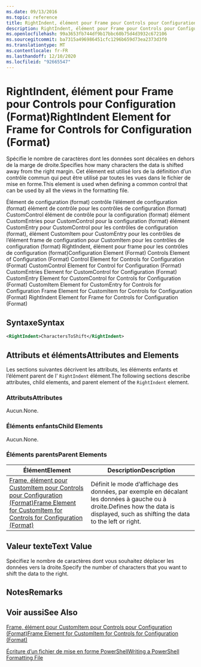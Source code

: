 ```yaml
---
ms.date: 09/13/2016
ms.topic: reference
title: RightIndent, élément pour Frame pour Controls pour Configuration (Format)
description: RightIndent, élément pour Frame pour Controls pour Configuration (Format)
ms.openlocfilehash: 99a3653fb744df9b17bbc60b75d4d3932c672106
ms.sourcegitcommit: ba7315a496986451cfc1296b659d73ea2373d3f0
ms.translationtype: MT
ms.contentlocale: fr-FR
ms.lasthandoff: 12/10/2020
ms.locfileid: "92665547"
---
```

# <a name="rightindent-element-for-frame-for-controls-for-configuration-format"></a><span data-ttu-id="f46e5-103">RightIndent, élément pour Frame pour Controls pour Configuration (Format)</span><span class="sxs-lookup"><span data-stu-id="f46e5-103">RightIndent Element for Frame for Controls for Configuration (Format)</span></span>

<span data-ttu-id="f46e5-104">Spécifie le nombre de caractères dont les données sont décalées en dehors de la marge de droite.</span><span class="sxs-lookup"><span data-stu-id="f46e5-104">Specifies how many characters the data is shifted away from the right margin.</span></span> <span data-ttu-id="f46e5-105">Cet élément est utilisé lors de la définition d’un contrôle commun qui peut être utilisé par toutes les vues dans le fichier de mise en forme.</span><span class="sxs-lookup"><span data-stu-id="f46e5-105">This element is used when defining a common control that can be used by all the views in the formatting file.</span></span>

<span data-ttu-id="f46e5-106">Élément de configuration (format) contrôle l’élément de configuration (format) élément de contrôle pour les contrôles de configuration (format) CustomControl élément de contrôle pour la configuration (format) élément CustomEntries pour CustomControl pour la configuration (format) élément CustomEntry pour CustomControl pour les contrôles de configuration (format), élément CustomItem pour CustomEntry pour les contrôles de l’élément frame de configuration pour CustomItem pour les contrôles de configuration (format) RightIndent, élément pour frame pour les contrôles de configuration (format)</span><span class="sxs-lookup"><span data-stu-id="f46e5-106">Configuration Element (Format) Controls Element of Configuration (Format) Control Element for Controls for Configuration (Format) CustomControl Element for Control for Configuration (Format) CustomEntries Element for CustomControl for Configuration (Format) CustomEntry Element for CustomControl for Controls for Configuration (Format) CustomItem Element for CustomEntry for Controls for Configuration Frame Element for CustomItem for Controls for Configuration (Format) RightIndent Element for Frame for Controls for Configuration (Format)</span></span>

## <a name="syntax"></a><span data-ttu-id="f46e5-107">Syntaxe</span><span class="sxs-lookup"><span data-stu-id="f46e5-107">Syntax</span></span>

```xml
<RightIndent>CharactersToShift</RightIndent>
```

## <a name="attributes-and-elements"></a><span data-ttu-id="f46e5-108">Attributs et éléments</span><span class="sxs-lookup"><span data-stu-id="f46e5-108">Attributes and Elements</span></span>

<span data-ttu-id="f46e5-109">Les sections suivantes décrivent les attributs, les éléments enfants et l’élément parent de l' `RightIndent` élément.</span><span class="sxs-lookup"><span data-stu-id="f46e5-109">The following sections describe attributes, child elements, and parent element of the `RightIndent` element.</span></span>

### <a name="attributes"></a><span data-ttu-id="f46e5-110">Attributs</span><span class="sxs-lookup"><span data-stu-id="f46e5-110">Attributes</span></span>

<span data-ttu-id="f46e5-111">Aucun.</span><span class="sxs-lookup"><span data-stu-id="f46e5-111">None.</span></span>

### <a name="child-elements"></a><span data-ttu-id="f46e5-112">Éléments enfants</span><span class="sxs-lookup"><span data-stu-id="f46e5-112">Child Elements</span></span>

<span data-ttu-id="f46e5-113">Aucun.</span><span class="sxs-lookup"><span data-stu-id="f46e5-113">None.</span></span>

### <a name="parent-elements"></a><span data-ttu-id="f46e5-114">Éléments parents</span><span class="sxs-lookup"><span data-stu-id="f46e5-114">Parent Elements</span></span>

|<span data-ttu-id="f46e5-115">Élément</span><span class="sxs-lookup"><span data-stu-id="f46e5-115">Element</span></span>|<span data-ttu-id="f46e5-116">Description</span><span class="sxs-lookup"><span data-stu-id="f46e5-116">Description</span></span>|
|-------------|-----------------|
|[<span data-ttu-id="f46e5-117">Frame, élément pour CustomItem pour Controls pour Configuration (Format)</span><span class="sxs-lookup"><span data-stu-id="f46e5-117">Frame Element for CustomItem for Controls for Configuration (Format)</span></span>](./frame-element-for-customitem-for-controls-for-configuration-format.md)|<span data-ttu-id="f46e5-118">Définit le mode d’affichage des données, par exemple en décalant les données à gauche ou à droite.</span><span class="sxs-lookup"><span data-stu-id="f46e5-118">Defines how the data is displayed, such as shifting the data to the left or right.</span></span>|

## <a name="text-value"></a><span data-ttu-id="f46e5-119">Valeur texte</span><span class="sxs-lookup"><span data-stu-id="f46e5-119">Text Value</span></span>

<span data-ttu-id="f46e5-120">Spécifiez le nombre de caractères dont vous souhaitez déplacer les données vers la droite.</span><span class="sxs-lookup"><span data-stu-id="f46e5-120">Specify the number of characters that you want to shift the data to the right.</span></span>

## <a name="remarks"></a><span data-ttu-id="f46e5-121">Notes</span><span class="sxs-lookup"><span data-stu-id="f46e5-121">Remarks</span></span>

## <a name="see-also"></a><span data-ttu-id="f46e5-122">Voir aussi</span><span class="sxs-lookup"><span data-stu-id="f46e5-122">See Also</span></span>

[<span data-ttu-id="f46e5-123">Frame, élément pour CustomItem pour Controls pour Configuration (Format)</span><span class="sxs-lookup"><span data-stu-id="f46e5-123">Frame Element for CustomItem for Controls for Configuration (Format)</span></span>](./frame-element-for-customitem-for-controls-for-configuration-format.md)

[<span data-ttu-id="f46e5-124">Écriture d’un fichier de mise en forme PowerShell</span><span class="sxs-lookup"><span data-stu-id="f46e5-124">Writing a PowerShell Formatting File</span></span>](./writing-a-powershell-formatting-file.md)
